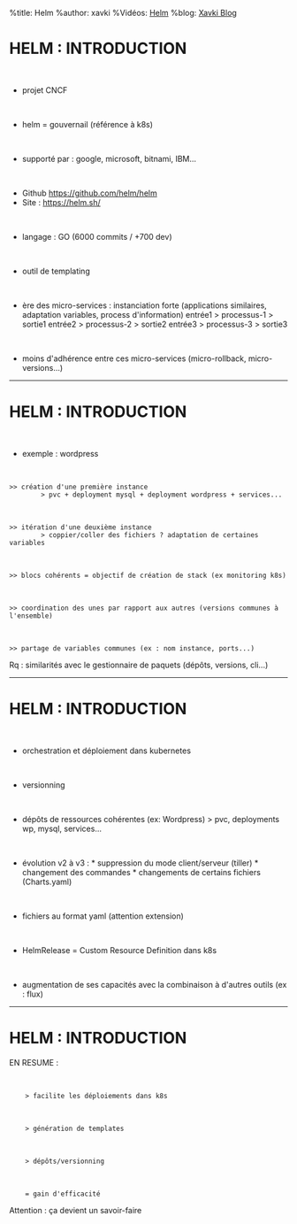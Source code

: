 %title: Helm
%author: xavki
%Vidéos: [Helm]()
%blog: [Xavki Blog](https://xavki.blog)


# HELM : INTRODUCTION


<br>

* projet CNCF

<br>

* helm = gouvernail (référence à k8s)

<br>

* supporté par : google, microsoft, bitnami, IBM...

<br>

* Github https://github.com/helm/helm
* Site : https://helm.sh/

<br>

* langage : GO (6000 commits / +700 dev)

<br>

* outil de templating

<br>

* ère des micro-services : instanciation forte (applications similaires, adaptation variables, process d'information)
		 entrée1 > processus-1 > sortie1
		 entrée2 > processus-2 > sortie2
		 entrée3 > processus-3 > sortie3

<br>

* moins d'adhérence entre ces micro-services (micro-rollback, micro-versions...)

----------------------------------------------------------------------

# HELM : INTRODUCTION


<br>

* exemple : wordpress
	
<br>

	>> création d'une première instance
			> pvc + deployment mysql + deployment wordpress + services...

<br>

	>> itération d'une deuxième instance
			> coppier/coller des fichiers ? adaptation de certaines variables

<br>

	>> blocs cohérents = objectif de création de stack (ex monitoring k8s)

<br>

	>> coordination des unes par rapport aux autres (versions communes à l'ensemble)

<br>

	>> partage de variables communes (ex : nom instance, ports...)

Rq : similarités avec le gestionnaire de paquets (dépôts, versions, cli...)

----------------------------------------------------------------------

# HELM : INTRODUCTION

<br>

* orchestration et déploiement dans kubernetes

<br>

* versionning

<br>

* dépôts de ressources cohérentes (ex: Wordpress)
		> pvc, deployments wp, mysql, services...

<br>

* évolution v2 à v3 :
		* suppression du mode client/serveur (tiller)
		* changement des commandes
		* changements de certains fichiers (Charts.yaml)

<br>

* fichiers au format yaml (attention extension)

<br>

* HelmRelease = Custom Resource Definition dans k8s

<br>

* augmentation de ses capacités avec la combinaison à d'autres outils (ex : flux)


----------------------------------------------------------------------

# HELM : INTRODUCTION


EN RESUME :

<br>

		> facilite les déploiements dans k8s

<br>

		> génération de templates

<br>

		> dépôts/versionning

<br>

		= gain d'efficacité

Attention : ça devient un savoir-faire
